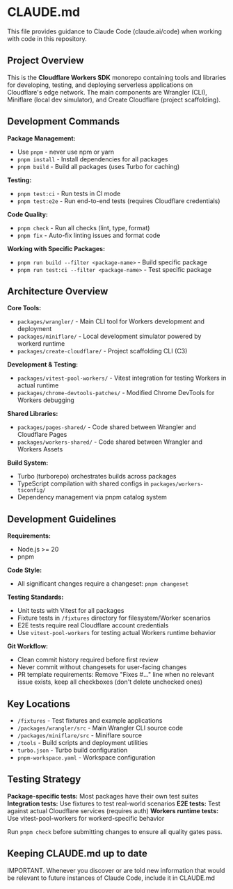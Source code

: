 # CLAUDE.md

This file provides guidance to Claude Code (claude.ai/code) when working with code in this repository.

## Project Overview

This is the **Cloudflare Workers SDK** monorepo containing tools and libraries for developing, testing, and deploying serverless applications on Cloudflare's edge network. The main components are Wrangler (CLI), Miniflare (local dev simulator), and Create Cloudflare (project scaffolding).

## Development Commands

**Package Management:**

- Use `pnpm` - never use npm or yarn
- `pnpm install` - Install dependencies for all packages
- `pnpm build` - Build all packages (uses Turbo for caching)

**Testing:**

- `pnpm test:ci` - Run tests in CI mode
- `pnpm test:e2e` - Run end-to-end tests (requires Cloudflare credentials)

**Code Quality:**

- `pnpm check` - Run all checks (lint, type, format)
- `pnpm fix` - Auto-fix linting issues and format code

**Working with Specific Packages:**

- `pnpm run build --filter <package-name>` - Build specific package
- `pnpm run test:ci --filter <package-name>` - Test specific package

## Architecture Overview

**Core Tools:**

- `packages/wrangler/` - Main CLI tool for Workers development and deployment
- `packages/miniflare/` - Local development simulator powered by workerd runtime
- `packages/create-cloudflare/` - Project scaffolding CLI (C3)

**Development & Testing:**

- `packages/vitest-pool-workers/` - Vitest integration for testing Workers in actual runtime
- `packages/chrome-devtools-patches/` - Modified Chrome DevTools for Workers debugging

**Shared Libraries:**

- `packages/pages-shared/` - Code shared between Wrangler and Cloudflare Pages
- `packages/workers-shared/` - Code shared between Wrangler and Workers Assets

**Build System:**

- Turbo (turborepo) orchestrates builds across packages
- TypeScript compilation with shared configs in `packages/workers-tsconfig/`
- Dependency management via pnpm catalog system

## Development Guidelines

**Requirements:**

- Node.js >= 20
- pnpm

**Code Style:**

- All significant changes require a changeset: `pnpm changeset`

**Testing Standards:**

- Unit tests with Vitest for all packages
- Fixture tests in `/fixtures` directory for filesystem/Worker scenarios
- E2E tests require real Cloudflare account credentials
- Use `vitest-pool-workers` for testing actual Workers runtime behavior

**Git Workflow:**

- Clean commit history required before first review
- Never commit without changesets for user-facing changes
- PR template requirements: Remove "Fixes #..." line when no relevant issue exists, keep all checkboxes (don't delete unchecked ones)

## Key Locations

- `/fixtures` - Test fixtures and example applications
- `/packages/wrangler/src` - Main Wrangler CLI source code
- `/packages/miniflare/src` - Miniflare source
- `/tools` - Build scripts and deployment utilities
- `turbo.json` - Turbo build configuration
- `pnpm-workspace.yaml` - Workspace configuration

## Testing Strategy

**Package-specific tests:** Most packages have their own test suites
**Integration tests:** Use fixtures to test real-world scenarios
**E2E tests:** Test against actual Cloudflare services (requires auth)
**Workers runtime tests:** Use vitest-pool-workers for workerd-specific behavior

Run `pnpm check` before submitting changes to ensure all quality gates pass.

## Keeping CLAUDE.md up to date

IMPORTANT. Whenever you discover or are told new information that would be relevant to future instances of Claude Code, include it in CLAUDE.md

